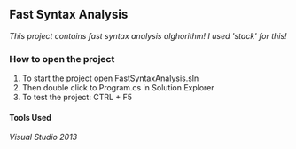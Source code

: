## Fast Syntax Analysis

*This project contains fast syntax analysis alghorithm! I used 'stack' for this!*

### How to open the project

1. To start the project open FastSyntaxAnalysis.sln
1. Then double click to Program.cs in Solution Explorer
1. To test the project: CTRL + F5

#### Tools Used

*Visual Studio 2013*